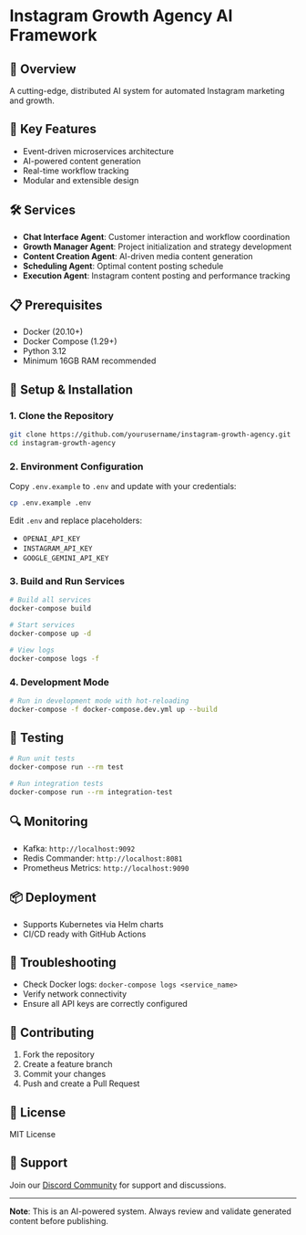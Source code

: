 # Instagram Growth Agency AI Framework

## 🚀 Overview
A cutting-edge, distributed AI system for automated Instagram marketing and growth.

## 🌟 Key Features
- Event-driven microservices architecture
- AI-powered content generation
- Real-time workflow tracking
- Modular and extensible design

## 🛠 Services
- **Chat Interface Agent**: Customer interaction and workflow coordination
- **Growth Manager Agent**: Project initialization and strategy development
- **Content Creation Agent**: AI-driven media content generation
- **Scheduling Agent**: Optimal content posting schedule
- **Execution Agent**: Instagram content posting and performance tracking

## 📋 Prerequisites
- Docker (20.10+)
- Docker Compose (1.29+)
- Python 3.12
- Minimum 16GB RAM recommended

## 🔧 Setup & Installation

### 1. Clone the Repository
```bash
git clone https://github.com/yourusername/instagram-growth-agency.git
cd instagram-growth-agency
```

### 2. Environment Configuration
Copy `.env.example` to `.env` and update with your credentials:
```bash
cp .env.example .env
```

Edit `.env` and replace placeholders:
- `OPENAI_API_KEY`
- `INSTAGRAM_API_KEY`
- `GOOGLE_GEMINI_API_KEY`

### 3. Build and Run Services
```bash
# Build all services
docker-compose build

# Start services
docker-compose up -d

# View logs
docker-compose logs -f
```

### 4. Development Mode
```bash
# Run in development mode with hot-reloading
docker-compose -f docker-compose.dev.yml up --build
```

## 🧪 Testing
```bash
# Run unit tests
docker-compose run --rm test

# Run integration tests
docker-compose run --rm integration-test
```

## 🔍 Monitoring
- Kafka: `http://localhost:9092`
- Redis Commander: `http://localhost:8081`
- Prometheus Metrics: `http://localhost:9090`

## 📦 Deployment
- Supports Kubernetes via Helm charts
- CI/CD ready with GitHub Actions

## 🚨 Troubleshooting
- Check Docker logs: `docker-compose logs <service_name>`
- Verify network connectivity
- Ensure all API keys are correctly configured

## 🤝 Contributing
1. Fork the repository
2. Create a feature branch
3. Commit your changes
4. Push and create a Pull Request

## 📄 License
MIT License

## 💬 Support
Join our [Discord Community](https://discord.gg/your-community) for support and discussions.

---

**Note**: This is an AI-powered system. Always review and validate generated content before publishing.
